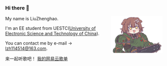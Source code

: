 ### Hi there 👋

<img width="33%" align="right" alt="Github" src="https://github.com/sdescat0301/sdescat0301/blob/master/pic_2.jpg" />

My name is LiuZhenghao.  

I'm an EE student from UESTC([University of Electronic Science and Technology of China](https://en.uestc.edu.cn/)).  

You can contact me by e-mail -> lzh114514@163.com.  

来一起听歌吧！ [我的网易云歌单](https://music.163.com/#/my/m/music/playlist?id=419815029)  